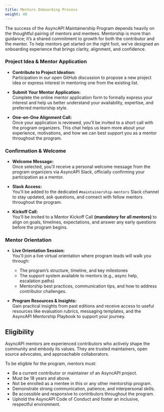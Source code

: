 ```yaml
---
title: Mentors Onboarding Process
weight: 40
---
```


The success of the AsyncAPI Maintainership Program depends heavily on the thoughtful pairing of mentors and mentees. Mentorship is more than guidance; it’s a shared commitment to growth for both the contributor and the mentor. To help mentors get started on the right foot, we’ve designed an onboarding experience that brings clarity, alignment, and confidence.

### Project Idea & Mentor Application

- **Contribute to Project Ideation:**  
     Participation in our open GitHub discussion to propose a new project idea or express interest in mentoring one from the existing list.

- **Submit Your Mentor Application:**  
    Complete the online mentor application form to formally express your interest and help us better understand your availability, expertise, and preferred mentorship style.

- **One-on-One Alignment Call:**  
    Once your application is reviewed, you’ll be invited to a short call with the program organizers. This chat helps us learn more about your experience, motivations, and how we can best support you as a mentor throughout the program.

### Confirmation & Welcome

- **Welcome Message:**  
    Once selected, you’ll receive a personal welcome message from the program organizers via AsyncAPI Slack, officially confirming your participation as a mentor.

- **Slack Access:**  
    You’ll be added to the dedicated `#maintainership-mentors` Slack channel to stay updated, ask questions, and connect with fellow mentors throughout the program.

- **Kickoff Call:**  
    You’ll be invited to a Mentor Kickoff Call **(mandatory for all mentors)** to align on goals, timelines, expectations, and answer any early questions before the program begins.

### Mentor Orientation

- **Live Orientation Session:**  
    You’ll join a live virtual orientation where program leads will walk you through:
    - The program’s structure, timeline, and key milestones
    - The support system available to mentors (e.g., async help, escalation paths)
    - Mentorship best practices, communication tips, and how to address contributor challenges.

- **Program Resources & Insights:**  
    Gain practical insights from past editions and receive access to useful resources like evaluation rubrics, messaging templates, and the AsyncAPI Mentorship Playbook to support your journey.

## Eligibility

AsyncAPI mentors are experienced contributors who actively shape the community and embody its values. They are trusted maintainers, open source advocates, and approachable collaborators.

To be eligible for the program, mentors must:

- Be a current contributor or maintainer of an AsyncAPI project.
- Must be 18 years and above.
- Not be enrolled as a mentee in this or any other mentorship program.
- Demonstrate strong communication, patience, and interpersonal skills.
- Be accessible and responsive to contributors throughout the program.
- Uphold the AsyncAPI Code of Conduct and foster an inclusive, respectful environment.